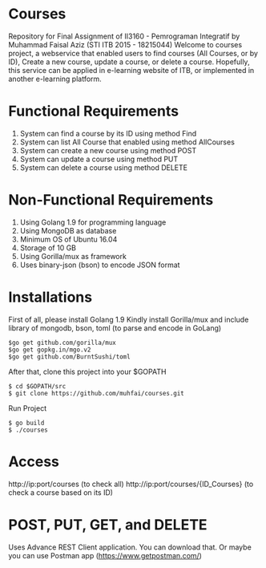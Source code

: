 # Courses
Repository for Final Assignment of II3160 - Pemrograman Integratif by Muhammad Faisal Aziz (STI ITB 2015 - 18215044)
Welcome to courses project, a webservice that enabled users to find courses (All Courses, or by ID), Create a new course, update a course, or delete a course. Hopefully, this service can be applied in e-learning website of ITB, or implemented in another e-learning platform.

# Functional Requirements
1. System can find a course by its ID using method Find
2. System can list All Course that enabled using method AllCourses
3. System can create a new course using method POST
4. System can update a course using method PUT
5. System can delete a course using method DELETE

# Non-Functional Requirements
1. Using Golang 1.9 for programming language
2. Using MongoDB as database
3. Minimum OS of Ubuntu 16.04
4. Storage of 10 GB
5. Using Gorilla/mux as framework
6. Uses binary-json (bson) to encode JSON format

# Installations
First of all, please install Golang 1.9
Kindly install Gorilla/mux and include library of mongodb, bson, toml (to parse and encode in GoLang)
```
$go get github.com/gorilla/mux
$go get gopkg.in/mgo.v2
$go get github.com/BurntSushi/toml
```
After that, clone this project into your $GOPATH
```
$ cd $GOPATH/src
$ git clone https://github.com/muhfai/courses.git
```
Run Project
```
$ go build
$ ./courses
```

# Access
http://ip:port/courses (to check all)
http://ip:port/courses/{ID_Courses} (to check a course based on its ID)

# POST, PUT, GET, and DELETE
Uses Advance REST Client application. You can download that. Or maybe you can use Postman app (https://www.getpostman.com/)